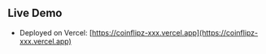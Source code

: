 ## Live Demo
- Deployed on Vercel: [https://coinflipz-xxx.vercel.app](https://coinflipz-xxx.vercel.app)